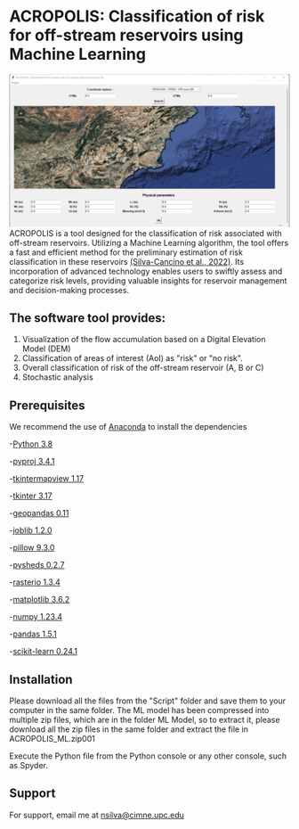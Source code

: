 # ACROPOLIS: Classification of risk for off-stream reservoirs using Machine Learning
![Window](Images/Window.png)
ACROPOLIS is a  tool designed for the classification of risk associated with off-stream reservoirs. Utilizing a  Machine Learning algorithm, the tool offers a fast and efficient method for the preliminary estimation of risk classification in these reservoirs [(Silva-Cancino et al., 2022)](https://www.mdpi.com/2073-4441/14/15/2416?utm_campaign=releaseissue_waterutm_medium=emailutm_source=releaseissueutm_term=doilink114). Its incorporation of advanced technology enables users to swiftly assess and categorize risk levels, providing valuable insights for reservoir management and decision-making processes.

## The software tool provides:
1. Visualization of the flow accumulation based on a Digital Elevation Model (DEM)
2. Classification of areas of interest (AoI) as "risk" or "no risk".
3. Overall classification of risk of the off-stream reservoir (A, B or C)
4. Stochastic analysis

## Prerequisites 
We recommend the use of [Anaconda](https://www.anaconda.com/download) to install the dependencies

-[Python 3.8](https://www.python.org/downloads/release/python-380/)

-[pyproj 3.4.1](https://pyproj4.github.io/pyproj/stable/)

-[tkintermapview 1.17](https://github.com/TomSchimansky/TkinterMapView)

-[tkinter 3.17](https://docs.python.org/3/library/tkinter.html)

-[geopandas 0.11](https://geopandas.org/en/stable/)

-[joblib 1.2.0](https://joblib.readthedocs.io/en/latest/installing.html)

-[pillow 9.3.0](https://pillow.readthedocs.io/en/stable/installation.html)

-[pysheds 0.2.7](https://pypi.org/project/pysheds/)

-[rasterio 1.3.4](https://pypi.org/project/rasterio/)   

-[matplotlib 3.6.2](https://matplotlib.org/stable/index.html)

-[numpy 1.23.4](https://numpy.org/install/)

-[pandas 1.5.1](https://pypi.org/project/pandas/)

-[scikit-learn 0.24.1](https://scikit-learn.org/stable/install.html)

 ## Installation  
Please download all the files from the "Script" folder and save them to your computer in the same folder. The ML model has been compressed into multiple zip files, which are in the folder ML Model, so to extract it, please download all the zip files in the same folder and extract the file in ACROPOLIS_ML.zip001

Execute the Python file from the Python console or any other console, such as Spyder.

## Support
For support, email me at nsilva@cimne.upc.edu

